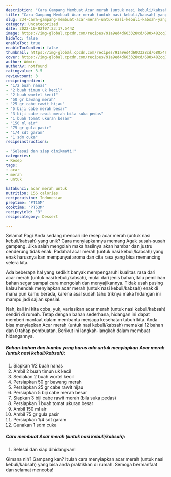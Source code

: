 ```yaml
---
description: "Cara Gampang Membuat Acar merah (untuk nasi kebuli/kabsah) yang Lezat Sekali, Lezat"
title: "Cara Gampang Membuat Acar merah (untuk nasi kebuli/kabsah) yang Lezat Sekali, Lezat"
slug: 234-cara-gampang-membuat-acar-merah-untuk-nasi-kebuli-kabsah-yang-lezat-sekali-lezat
category: Uncategorized
date: 2022-10-02T07:23:17.544Z
image: https://img-global.cpcdn.com/recipes/91a9ed4d603328cd/680x482cq70/acar-merah-untuk-nasi-kebulikabsah-foto-resep-utama.jpg
hideToc: false
enableToc: true
enableTocContent: false
thumbnail: https://img-global.cpcdn.com/recipes/91a9ed4d603328cd/680x482cq70/acar-merah-untuk-nasi-kebulikabsah-foto-resep-utama.jpg
cover: https://img-global.cpcdn.com/recipes/91a9ed4d603328cd/680x482cq70/acar-merah-untuk-nasi-kebulikabsah-foto-resep-utama.jpg
author: Admin
authorAv: notfound
ratingvalue: 3.5
reviewcount: 3
recipeingredient:
- "1/2 buah nanas"
- "2 buah timun uk kecil"
- "2 buah wortel kecil"
- "50 gr bawang merah"
- "25 gr cabe rawit hijau"
- "5 biji cabe merah besar"
- "3 biji cabe rawit merah bila suka pedas"
- "1 buah tomat ukuran besar"
- "150 ml air"
- "75 gr gula pasir"
- "1/4 sdt garam"
- "1 sdm cuka"
recipeinstructions:

- "Selesai dan siap dinikmati!"
categories:
- Resep
tags:
- acar
- merah
- untuk

katakunci: acar merah untuk 
nutrition: 156 calories
recipecuisine: Indonesian
preptime: "PT15M"
cooktime: "PT53M"
recipeyield: "3"
recipecategory: Dessert

---
```



Selamat Pagi Anda sedang mencari ide resep acar merah (untuk nasi kebuli/kabsah) yang unik? Cara menyiapkannya memang Agak susah-susah gampang. Jika salah mengolah maka hasilnya akan hambar dan justru cenderung tidak enak. Padahal acar merah (untuk nasi kebuli/kabsah) yang enak harusnya kan mempunyai aroma dan cita rasa yang bisa memancing selera kita.




Ada beberapa hal yang sedikit banyak mempengaruhi kualitas rasa dari acar merah (untuk nasi kebuli/kabsah), mulai dari jenis bahan, lalu pemilihan bahan segar sampai cara mengolah dan menyajikannya. Tidak usah pusing kalau hendak menyiapkan acar merah (untuk nasi kebuli/kabsah) enak di mana pun kamu berada, karena asal sudah tahu triknya maka hidangan ini mampu jadi sajian spesial.


Nah, kali ini kita coba, yuk, variasikan acar merah (untuk nasi kebuli/kabsah) sendiri di rumah. Tetap dengan bahan sederhana, hidangan ini dapat memberi manfaat dalam membantu menjaga kesehatan tubuh kita. Anda bisa menyiapkan Acar merah (untuk nasi kebuli/kabsah) memakai 12 bahan dan 0 tahap pembuatan. Berikut ini langkah-langkah dalam membuat hidangannya.

<!--inarticleads1-->

##### Bahan-bahan dan bumbu yang harus ada untuk menyiapkan Acar merah (untuk nasi kebuli/kabsah):

1. Siapkan 1/2 buah nanas
1. Ambil 2 buah timun uk kecil
1. Sediakan 2 buah wortel kecil
1. Persiapkan 50 gr bawang merah
1. Persiapkan 25 gr cabe rawit hijau
1. Persiapkan 5 biji cabe merah besar
1. Siapkan 3 biji cabe rawit merah (bila suka pedas)
1. Persiapkan 1 buah tomat ukuran besar
1. Ambil 150 ml air
1. Ambil 75 gr gula pasir
1. Persiapkan 1/4 sdt garam
1. Gunakan 1 sdm cuka




<!--inarticleads2-->

##### Cara membuat Acar merah (untuk nasi kebuli/kabsah):


1. Selesai dan siap dihidangkan!



Gimana nih? Gampang kan? Itulah cara menyiapkan acar merah (untuk nasi kebuli/kabsah) yang bisa anda praktikkan di rumah. Semoga bermanfaat dan selamat mencoba!
